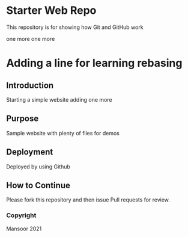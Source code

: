 # Starter Web Repo

This repository is for showing how Git and GitHub work

one more
one more
# Adding a line for learning rebasing
## Introduction 

Starting a simple website
adding one more

## Purpose

Sample website with plenty of files for demos

## Deployment

Deployed by using Github

## How to Continue

Please fork this repository and then issue Pull requests for review.

### Copyright

Mansoor 2021 
